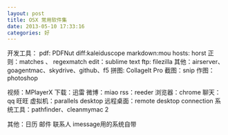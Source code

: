 ```yaml
---
layout: post
title: OSX 常用软件集
date: 2013-05-10 17:33:16
categories: 好
---
```

开发工具：
pdf: PDFNut
diff:kaleiduscope
markdown:mou
hosts: horst
正则：matches 、 regexmatch
edit：sublime text
ftp: filezilla
其他：airserver、goagentmac、skydrive、github、f5
拼图: CollageIt Pro
截图：snip
作图：photoshop

视频：MPlayerX
下载：迅雷
微博：miao
rss：reeder
浏览器：chrome
聊天：qq 旺旺
虚拟机：parallels desktop
远程桌面：remote desktop connection
系统工具：pathfinder、cleanmymac 2

其他：日历 邮件 联系人 imessage用的系统自带

